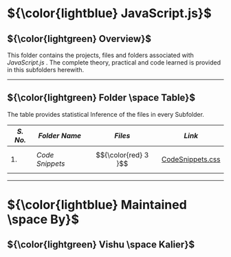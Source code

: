 # ${\color{lightblue} JavaScript.js}$

## ${\color{lightgreen} Overview}$

This folder contains the projects, files and folders associated with *JavaScript.js* . The complete theory, practical and code learned is provided in this 
subfolders herewith.

------

## ${\color{lightgreen} Folder \space Table}$

The table provides statistical Inference of the files in every Subfolder.

| ***S. No.*** | ***Folder Name*** | ***Files*** | ***Link***
|-|-|-|-|
| 1. | *Code Snippets* | $${\color{red} 3 }$$ | [CodeSnippets.css](https://github.com/VishuKalier2003/Web-Development/tree/main/JavaScript/Code%20Snippets)  |

------


# ${\color{lightblue} Maintained \space By}$
## ${\color{lightgreen} Vishu \space Kalier}$
